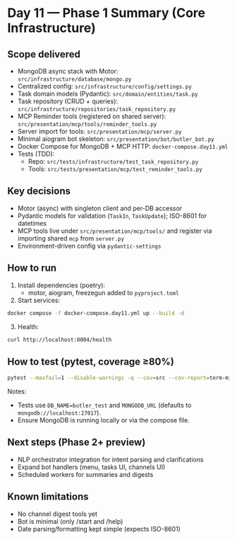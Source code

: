 # Day 11 — Phase 1 Summary (Core Infrastructure)

## Scope delivered
- MongoDB async stack with Motor: `src/infrastructure/database/mongo.py`
- Centralized config: `src/infrastructure/config/settings.py`
- Task domain models (Pydantic): `src/domain/entities/task.py`
- Task repository (CRUD + queries): `src/infrastructure/repositories/task_repository.py`
- MCP Reminder tools (registered on shared server): `src/presentation/mcp/tools/reminder_tools.py`
- Server import for tools: `src/presentation/mcp/server.py`
- Minimal aiogram bot skeleton: `src/presentation/bot/butler_bot.py`
- Docker Compose for MongoDB + MCP HTTP: `docker-compose.day11.yml`
- Tests (TDD):
  - Repo: `src/tests/infrastructure/test_task_repository.py`
  - Tools: `src/tests/presentation/mcp/test_reminder_tools.py`

## Key decisions
- Motor (async) with singleton client and per-DB accessor
- Pydantic models for validation (`TaskIn`, `TaskUpdate`); ISO-8601 for datetimes
- MCP tools live under `src/presentation/mcp/tools/` and register via importing shared `mcp` from `server.py`
- Environment-driven config via `pydantic-settings`

## How to run
1) Install dependencies (poetry):
   - motor, aiogram, freezegun added to `pyproject.toml`
2) Start services:
```bash
docker compose -f docker-compose.day11.yml up --build -d
```
3) Health:
```bash
curl http://localhost:8004/health
```

## How to test (pytest, coverage ≥80%)
```bash
pytest --maxfail=1 --disable-warnings -q --cov=src --cov-report=term-missing
```
Notes:
- Tests use `DB_NAME=butler_test` and `MONGODB_URL` (defaults to `mongodb://localhost:27017`).
- Ensure MongoDB is running locally or via the compose file.

## Next steps (Phase 2+ preview)
- NLP orchestrator integration for intent parsing and clarifications
- Expand bot handlers (menu, tasks UI, channels UI)
- Scheduled workers for summaries and digests

## Known limitations
- No channel digest tools yet
- Bot is minimal (only /start and /help)
- Date parsing/formatting kept simple (expects ISO-8601)
